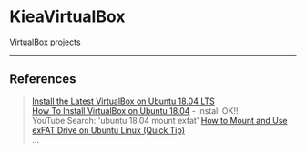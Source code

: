 # KieaVirtualBox
VirtualBox projects

-----
## References  
> [Install the Latest VirtualBox on Ubuntu 18.04 LTS](https://websiteforstudents.com/install-the-latest-virtualbox-on-ubuntu-18-04-lts/ "Install the Latest VirtualBox on Ubuntu 18.04 LTS")  
> [How To Install VirtualBox on Ubuntu 18.04](https://linuxize.com/post/how-to-install-virtualbox-on-ubuntu-18-04/ "How To Install VirtualBox on Ubuntu 18.04") - install OK!!  
> YouTube Search: 'ubuntu 18.04 mount exfat' [How to Mount and Use exFAT Drive on Ubuntu Linux (Quick Tip)](https://www.youtube.com "YouTube Search: 'ubuntu 18.04 mount exfat'")  
...
